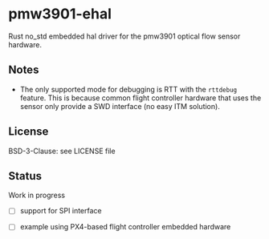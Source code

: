 # pmw3901-ehal

Rust no_std embedded hal driver for the
pmw3901 optical flow sensor hardware.


## Notes
- The only supported mode for debugging is RTT with the `rttdebug` feature. 
This is because common flight controller hardware that uses the sensor
only provide a SWD interface (no easy ITM solution).


## License
BSD-3-Clause: see LICENSE file


## Status

Work in progress

- [ ] support for SPI interface
- [ ] example using PX4-based flight controller embedded hardware



